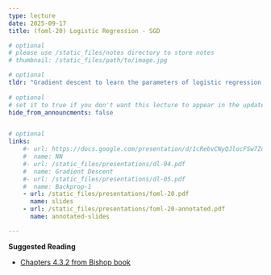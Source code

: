 ```yaml
---
type: lecture
date: 2025-09-17
title: (foml-20) Logistic Regression - SGD

# optional
# please use /static_files/notes directory to store notes
# thumbnail: /static_files/path/to/image.jpg

# optional
tldr: "Gradient descent to learn the parameters of logistic regression."
  
# optional
# set it to true if you don't want this lecture to appear in the updates section
hide_from_announcments: false


# optional
links: 
    #- url: https://docs.google.com/presentation/d/1cRebvCNyQJlocFSw7ZdAgM7NPZMNd49_6jfU4V1Vgj4/edit?usp=sharing
    #  name: NN
    #- url: /static_files/presentations/dl-04.pdf
    #  name: Gradient Descent
    #- url: /static_files/presentations/dl-05.pdf
    #  name: Backprop-1
    - url: /static_files/presentations/foml-20.pdf
      name: slides
    - url: /static_files/presentations/foml-20-annotated.pdf
      name: annotated-slides

---
```


**Suggested Reading**
- [Chapters 4.3.2 from Bishop book](https://www.microsoft.com/en-us/research/wp-content/uploads/2006/01/Bishop-Pattern-Recognition-and-Machine-Learning-2006.pdf)
